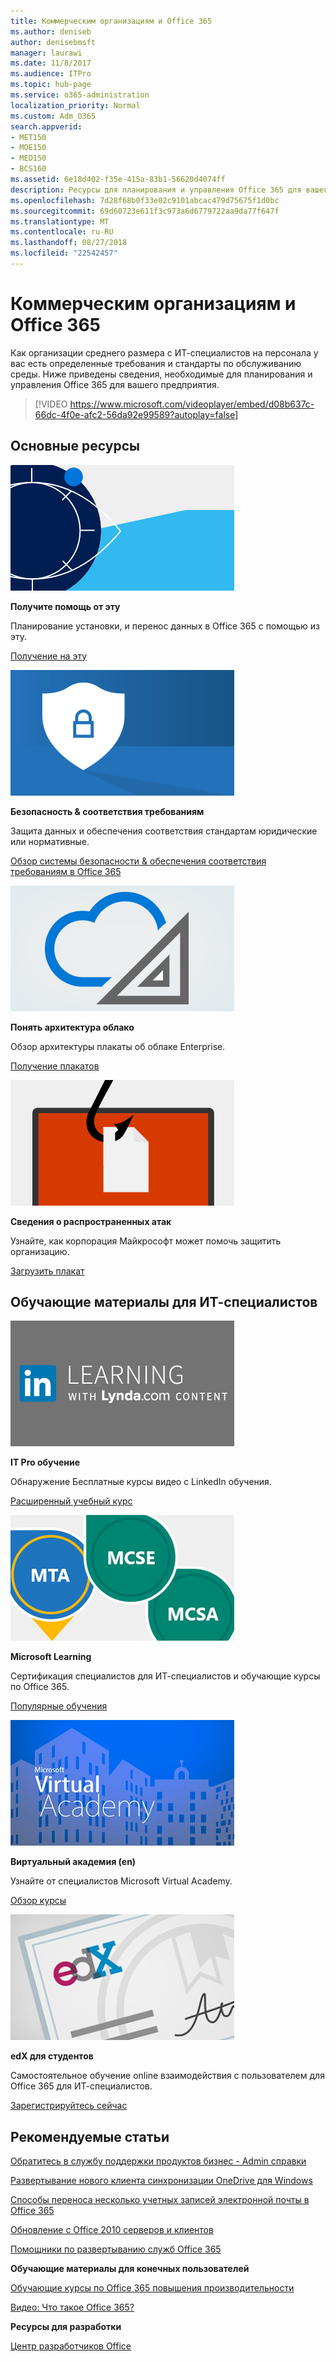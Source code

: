```yaml
---
title: Коммерческим организациям и Office 365
ms.author: deniseb
author: denisebmsft
manager: laurawi
ms.date: 11/8/2017
ms.audience: ITPro
ms.topic: hub-page
ms.service: o365-administration
localization_priority: Normal
ms.custom: Adm_O365
search.appverid:
- MET150
- MOE150
- MED150
- BCS160
ms.assetid: 6e18d402-f35e-415a-83b1-56620d4074ff
description: Ресурсы для планирования и управления Office 365 для вашего предприятия.
ms.openlocfilehash: 7d28f68b0f33e02c9101abcac479d75675f1d0bc
ms.sourcegitcommit: 69d60723e611f3c973a6d6779722aa9da77f647f
ms.translationtype: MT
ms.contentlocale: ru-RU
ms.lasthandoff: 08/27/2018
ms.locfileid: "22542457"
---
```

# <a name="enterprise-organizations-and-office-365"></a>Коммерческим организациям и Office 365

Как организации среднего размера с ИТ-специалистов на персонала у вас есть определенные требования и стандарты по обслуживанию среды. Ниже приведены сведения, необходимые для планирования и управления Office 365 для вашего предприятия.
  

> [!VIDEO https://www.microsoft.com/videoplayer/embed/d08b637c-66dc-4f0e-afc2-56da92e99589?autoplay=false]
  
## <a name="key-resources"></a>Основные ресурсы

![Она - символ глаз для формирования представления](media/263443cf-d8bd-460b-ac46-a08323551f3f.png)
  
 **Получите помощь от эту**
  
Планирование установки, и перенос данных в Office 365 с помощью из эту.
  
[Получение на эту](https://go.microsoft.com/fwlink/?linkid=238431)
  
![Безопасность и соответствие требованиям символы](media/f96c2cdf-d151-4f44-bb11-20bb7f366a21.png)
  
 **Безопасность &amp; соответствия требованиям**
  
Защита данных и обеспечения соответствия стандартам юридические или нормативные.
  
[Обзор системы безопасности &amp; обеспечения соответствия требованиям в Office 365](https://support.office.com/article/dcb83b2c-ac66-4ced-925d-50eb9698a0b2)
  
![Облако и архитектура символы](media/2850ac8d-4c99-4825-869e-83724c4ef54e.png)
  
 **Понять архитектура облако**
  
Обзор архитектуры плакаты об облаке Enterprise.
  
[Получение плакатов](https://aka.ms/cloudarch)
  
[![Обработчик fish улавливания документов на экране (фишинга)](media/dc32a996-623a-400c-9b7a-ed1b89a56948.png)](https://aka.ms/commonattacks)
  
 **Сведения о распространенных атак**
  
Узнайте, как корпорация Майкрософт может помочь защитить организацию.
  
[Загрузить плакат](https://aka.ms/commonattacks)
  
## <a name="training-for-it-pros"></a>Обучающие материалы для ИТ-специалистов

![IT Pro обучение от обучения LinkedIn](media/b951eac7-9d99-42b5-86a3-3058a6445077.png)
  
 **IT Pro обучение**
  
Обнаружение Бесплатные курсы видео с LinkedIn обучения.
  
[Расширенный учебный курс](https://support.office.com/article/68cc9b95-0bdc-491e-a81f-ee70b3ec63c5.aspx)
  
![Сертификация Microsoft Learning: агента передачи сообщений, MCSE, MCSA](media/8eab3b6a-5aff-423c-9c57-fd078fdebca8.png)
  
 **Microsoft Learning**
  
Сертификация специалистов для ИТ-специалистов и обучающие курсы по Office 365.
  
[Популярные обучения](https://go.microsoft.com/fwlink/?linkid=826247)
  
![Виртуальный академия Microsoft](media/1bced083-acd6-4705-9f22-22009166a5d7.png)
  
 **Виртуальный академия (en)**
  
Узнайте от специалистов Microsoft Virtual Academy.
  
[Обзор курсы](https://go.microsoft.com/fwlink/?linkid=826248)
  
![сертификат edX для студентов](media/c52ff863-94fa-4d6e-b91f-f9057956a7b0.png)
  
 **edX для студентов**
  
Самостоятельное обучение online взаимодействия с пользователем для Office 365 для ИТ-специалистов.
  
[Зарегистрируйтесь сейчас](https://go.microsoft.com/fwlink/?linkid=852994)
  
## <a name="featured-articles"></a>Рекомендуемые статьи

[Обратитесь в службу поддержки продуктов бизнес - Admin справки](https://support.office.com/article/32a17ca7-6fa0-4870-8a8d-e25ba4ccfd4b)
  
[Развертывание нового клиента синхронизации OneDrive для Windows](https://support.office.com/article/3f3a511c-30c6-404a-98bf-76f95c519668)
  
[Способы переноса несколько учетных записей электронной почты в Office 365](https://support.office.com/article/0a4913fe-60fb-498f-9155-a86516418842)
  
[Обновление с Office 2010 серверов и клиентов](upgrade-from-office-2010-servers-and-products.md)
  
[Помощники по развертыванию служб Office 365](deployment-advisors-for-office-365.md)
  
 **Обучающие материалы для конечных пользователей**
  
[Обучающие курсы по Office 365 повышения производительности](https://support.office.com/article/af07cb6b-980d-4f33-8599-322582767408)
  
[Видео: Что такое Office 365?](https://support.office.com/article/847caf12-2589-452c-8aca-1c009797678b)
  
 **Ресурсы для разработки**
  
[Центр разработчиков Office](https://go.microsoft.com/fwlink/?linkid=615418)
  

